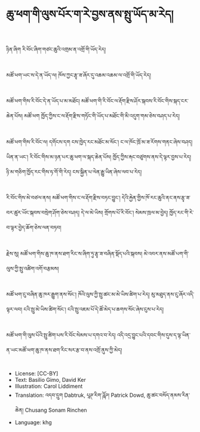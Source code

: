 # ཆུ་ཕག་གི་ལུས་པོར་ག་རེ་བྱས་ནས་སྤུ་ཡོད་མ་རེད།

##
ཉིན་ཞིག རི་བོང་ཞིག་གཙང་ཆུའི་འགྲམ་ན་འགྲོ་གི་ཡོད་རེད།

##
མཚོ་ཕག་ཡང་ས་དེ་ན་ཡོད་ལ། ཁོས་ཀྱང་རྩྭ་ཟ་ཞོར་དུ་འཆམ་འཆམ་ལ་འགྲོ་གི་ཡོད་རེད།

##
མཚོ་ཕག་གིས་རི་བོང་དེ་ན་ཡོད་པ་མ་མཐོང། མཚོ་ཕག་གི་རི་བོང་ལ་རྡོག་རྫིས་ཤོར་སྐབས་རི་བོང་གིས་སྐད་ངར་ཆེན་པོས། མཚོ་ཕག ཁྱོད་ཀྱིས་ང་ལ་རྡོག་རྫིས་གཏོང་གི་ཡོད་པ་མཐོང་གི་མི་འདུག་གམ་ཅེས་བཤད་པ་རེད།

##
མཚོ་ཕག་གིས་རི་བོང་ལ། དགོངས་དག ངས་ཁྱེད་རང་མཐོང་མ་སོང་། ང་ལ་ཁོང་ཁྲོ་མ་ཟ་རོགས་གནང་ཞེས་བཤད། ཡིན་ན་ཡང་། རི་བོང་གིས་མ་ཉན་པར་ཆུ་ཕག་ལ་སྐད་ཆེན་པོས། ཁྱོད་ཀྱིས་རྐང་བཙུགས་ནས་དེ་ལྟར་བྱས་པ་རེད། ཉི་མ་གཅིག་ཁྱོད་རང་གིས་ཧ་གོ་གི་རེད། ངས་སྐྱིན་པ་ལེན་རྒྱུ་ཡིན་ཞེས་ལབ་པ་རེད།

##
རི་བོང་གིས་མེ་བཙལ་ནས། མཚོ་ཕག་གིས་ང་ལ་རྡོག་རྫིས་བཏང་བྱུང་། དེའི་རྐྱེན་གྱིས་ཁོ་རང་ཆུའི་ནང་ནས་རྩྭ་ཟ་བར་ཚུར་ཡོང་སྐབས་བསྲེག་ཤོག་ཅེས་བཤད། དེ་ལ་མེ་ཡིས། གྲོགས་པོ་རི་བོང་། སེམས་ཁྲལ་མ་བྱེད། ཁྱོད་རང་གི་རེ་བ་ལྟར་བྱེད་ཆོག་ཅེས་ལན་བཏབ།

##
རྗེས་སུ། མཚོ་ཕག་གིས་ཆུ་ཁ་ནས་ཐག་རིང་ས་ཞིག་ཏུ་རྩྭ་ཟ་བཞིན་སྡོད་པའི་སྐབས། མེ་འབར་ནས་མཚོ་པག་གི་ལུས་ཀྱི་སྤུ་འཚིག་འགོ་བརྩམས།

##
མཚོ་ཕག་ངུ་བཞིན་ཆུ་ཁར་རྒྱུག་ནས་སོང་། ཁོའི་ལུས་ཀྱི་སྤུ་ཚང་མ་མེ་ཡིས་ཚིག་པ་རེད། མུ་མཐུད་ནས་ངུ་ཞོར་འདི་ལྟར་ལབ། ངའི་སྤུ་མེ་ཡིས་ཚིག་སོང་། ངའི་སྤུ་འཇམ་པོ་དེ་ཚོ་མེད་པ་ཆགས་སོང་ཞེས་ངུས་པ་རེད།

##
མཚོ་ཕག་གི་ལུས་པོའི་སྤུ་ཚིག་པས་རི་བོང་སེམས་པ་དགའ་བ་རེད། འདི་འདྲ་བྱུང་པའི་དབང་གིས་དུས་ད་ལྟ་ཡིན་ན་ཡང་མཚོ་ཕག་ཆུ་ཁ་ནས་ཐག་རིང་སར་རྩ་བ་ནས་འགྲོ་ནུས་ཀྱི་མེད།

##
* License: [CC-BY]
* Text: Basilio Gimo, David Ker
* Illustration: Carol Liddiment
* Translation: འདབ་དྲུག Dabtruk, པཱཊ་རིག་ཌཱོཌ། Patrick Dowd, ཆུ་ཚང་བསོད་ནམས་རིན་ཆེན། Chusang Sonam Rinchen
* Language: khg
